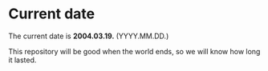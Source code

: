 # Current date

The current date is **2004.03.19.** (YYYY.MM.DD.)

This repository will be good when the world ends, so we will know how long it lasted.